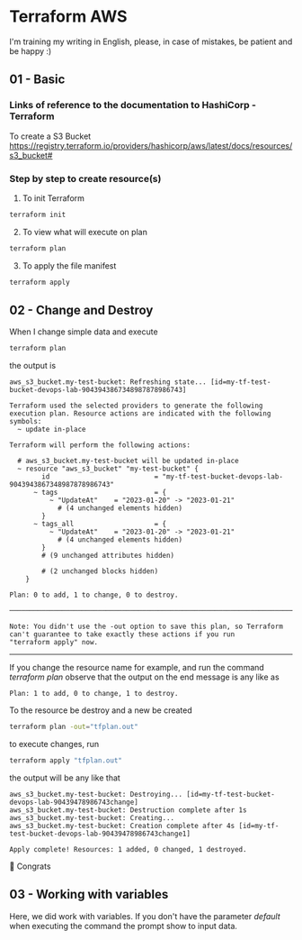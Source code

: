 # Terraform AWS
I'm training my writing in English, please, in case of mistakes, be patient and be happy :)

## 01 - Basic

### Links of reference to the documentation to HashiCorp - Terraform
To create a S3 Bucket 
https://registry.terraform.io/providers/hashicorp/aws/latest/docs/resources/s3_bucket#

### Step by step to create resource(s)
1. To init Terraform
```sh
terraform init
```

2. To view what will execute on plan
```sh
terraform plan
```

3. To apply the file manifest
```sh
terraform apply
```

## 02 - Change and Destroy

When I change simple data and execute
```sh
terraform plan
```
the output is

```console
aws_s3_bucket.my-test-bucket: Refreshing state... [id=my-tf-test-bucket-devops-lab-9043943867348987878986743]

Terraform used the selected providers to generate the following execution plan. Resource actions are indicated with the following
symbols:
  ~ update in-place

Terraform will perform the following actions:

  # aws_s3_bucket.my-test-bucket will be updated in-place
  ~ resource "aws_s3_bucket" "my-test-bucket" {
        id                          = "my-tf-test-bucket-devops-lab-9043943867348987878986743"
      ~ tags                        = {
          ~ "UpdateAt"    = "2023-01-20" -> "2023-01-21"
            # (4 unchanged elements hidden)
        }
      ~ tags_all                    = {
          ~ "UpdateAt"    = "2023-01-20" -> "2023-01-21"
            # (4 unchanged elements hidden)
        }
        # (9 unchanged attributes hidden)

        # (2 unchanged blocks hidden)
    }

Plan: 0 to add, 1 to change, 0 to destroy.

───────────────────────────────────────────────────────────────────────────────────────────────────────────────────────────────────────

Note: You didn't use the -out option to save this plan, so Terraform can't guarantee to take exactly these actions if you run
"terraform apply" now.
```

---------------------------------------

If you change the resource name for example, and run the command <em>terraform plan</em> observe that the output on the end message is any like as


```console
Plan: 1 to add, 0 to change, 1 to destroy.
```

To the resource be destroy and a new be created 

```sh
terraform plan -out="tfplan.out"
```

to execute changes, run

```sh
terraform apply "tfplan.out"
```

the output will be any like that

```console
aws_s3_bucket.my-test-bucket: Destroying... [id=my-tf-test-bucket-devops-lab-90439478986743change]
aws_s3_bucket.my-test-bucket: Destruction complete after 1s
aws_s3_bucket.my-test-bucket: Creating...
aws_s3_bucket.my-test-bucket: Creation complete after 4s [id=my-tf-test-bucket-devops-lab-90439478986743change1]

Apply complete! Resources: 1 added, 0 changed, 1 destroyed.
```
:zany_face:	Congrats


## 03 - Working with variables

Here, we did work with variables. If you don't have the parameter <em>default</em> when executing the command the prompt show to input data.
